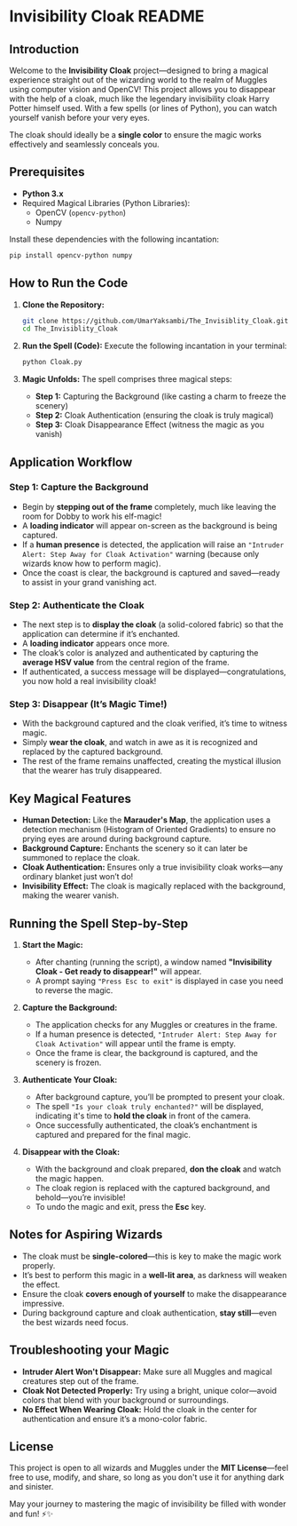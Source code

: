 # Invisibility Cloak README

## Introduction
Welcome to the **Invisibility Cloak** project—designed to bring a magical experience straight out of the wizarding world to the realm of Muggles using computer vision and OpenCV! This project allows you to disappear with the help of a cloak, much like the legendary invisibility cloak Harry Potter himself used. With a few spells (or lines of Python), you can watch yourself vanish before your very eyes.

The cloak should ideally be a **single color** to ensure the magic works effectively and seamlessly conceals you.

## Prerequisites

- **Python 3.x**
- Required Magical Libraries (Python Libraries):
  - OpenCV (`opencv-python`)
  - Numpy

Install these dependencies with the following incantation:

```sh
pip install opencv-python numpy
```

## How to Run the Code

1. **Clone the Repository:**
   ```sh
   git clone https://github.com/UmarYaksambi/The_Invisiblity_Cloak.git
   cd The_Invisiblity_Cloak
   ```

2. **Run the Spell (Code):**
   Execute the following incantation in your terminal:
   ```sh
   python Cloak.py
   ```

3. **Magic Unfolds:**
   The spell comprises three magical steps:
   - **Step 1:** Capturing the Background (like casting a charm to freeze the scenery)
   - **Step 2:** Cloak Authentication (ensuring the cloak is truly magical)
   - **Step 3:** Cloak Disappearance Effect (witness the magic as you vanish)

## Application Workflow

### Step 1: Capture the Background
- Begin by **stepping out of the frame** completely, much like leaving the room for Dobby to work his elf-magic!
- A **loading indicator** will appear on-screen as the background is being captured.
- If a **human presence** is detected, the application will raise an `"Intruder Alert: Step Away for Cloak Activation"` warning (because only wizards know how to perform magic).
- Once the coast is clear, the background is captured and saved—ready to assist in your grand vanishing act.

### Step 2: Authenticate the Cloak
- The next step is to **display the cloak** (a solid-colored fabric) so that the application can determine if it’s enchanted.
- A **loading indicator** appears once more.
- The cloak’s color is analyzed and authenticated by capturing the **average HSV value** from the central region of the frame. 
- If authenticated, a success message will be displayed—congratulations, you now hold a real invisibility cloak!

### Step 3: Disappear (It’s Magic Time!)
- With the background captured and the cloak verified, it’s time to witness magic.
- Simply **wear the cloak**, and watch in awe as it is recognized and replaced by the captured background.
- The rest of the frame remains unaffected, creating the mystical illusion that the wearer has truly disappeared.

## Key Magical Features
- **Human Detection:** Like the **Marauder's Map**, the application uses a detection mechanism (Histogram of Oriented Gradients) to ensure no prying eyes are around during background capture.
- **Background Capture:** Enchants the scenery so it can later be summoned to replace the cloak.
- **Cloak Authentication:** Ensures only a true invisibility cloak works—any ordinary blanket just won’t do!
- **Invisibility Effect:** The cloak is magically replaced with the background, making the wearer vanish.

## Running the Spell Step-by-Step

1. **Start the Magic:**
   - After chanting (running the script), a window named **"Invisibility Cloak - Get ready to disappear!"** will appear.
   - A prompt saying `"Press Esc to exit"` is displayed in case you need to reverse the magic.

2. **Capture the Background:**
   - The application checks for any Muggles or creatures in the frame.
   - If a human presence is detected, `"Intruder Alert: Step Away for Cloak Activation"` will appear until the frame is empty.
   - Once the frame is clear, the background is captured, and the scenery is frozen.

3. **Authenticate Your Cloak:**
   - After background capture, you’ll be prompted to present your cloak.
   - The spell `"Is your cloak truly enchanted?"` will be displayed, indicating it's time to **hold the cloak** in front of the camera.
   - Once successfully authenticated, the cloak’s enchantment is captured and prepared for the final magic.

4. **Disappear with the Cloak:**
   - With the background and cloak prepared, **don the cloak** and watch the magic happen.
   - The cloak region is replaced with the captured background, and behold—you’re invisible!
   - To undo the magic and exit, press the **Esc** key.

## Notes for Aspiring Wizards
- The cloak must be **single-colored**—this is key to make the magic work properly.
- It’s best to perform this magic in a **well-lit area**, as darkness will weaken the effect.
- Ensure the cloak **covers enough of yourself** to make the disappearance impressive.
- During background capture and cloak authentication, **stay still**—even the best wizards need focus.

## Troubleshooting your Magic
- **Intruder Alert Won't Disappear:** Make sure all Muggles and magical creatures step out of the frame.
- **Cloak Not Detected Properly:** Try using a bright, unique color—avoid colors that blend with your background or surroundings.
- **No Effect When Wearing Cloak:** Hold the cloak in the center for authentication and ensure it’s a mono-color fabric.

## License
This project is open to all wizards and Muggles under the **MIT License**—feel free to use, modify, and share, so long as you don't use it for anything dark and sinister.

May your journey to mastering the magic of invisibility be filled with wonder and fun! ⚡✨
